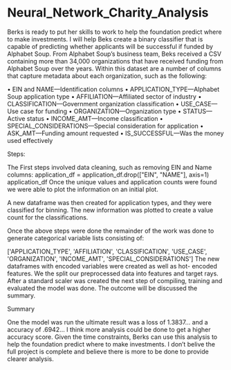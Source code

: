 # Neural_Network_Charity_Analysis

Berks is ready to put her skills to work to help the foundation predict where to make investments. I will help Beks create a binary classifier that is capable of predicting whether applicants will be successful if funded by Alphabet Soup.
From Alphabet Soup’s business team, Beks received a CSV containing more than 34,000 organizations that have received funding from Alphabet Soup over the years. Within this dataset are a number of columns that capture metadata about each organization, such as the following:

•	EIN and NAME—Identification columns
•	APPLICATION_TYPE—Alphabet Soup application type
•	AFFILIATION—Affiliated sector of industry
•	CLASSIFICATION—Government organization classification
•	USE_CASE—Use case for funding
•	ORGANIZATION—Organization type
•	STATUS—Active status
•	INCOME_AMT—Income classification
•	SPECIAL_CONSIDERATIONS—Special consideration for application
•	ASK_AMT—Funding amount requested
•	IS_SUCCESSFUL—Was the money used effectively

Steps:

The First steps involved data cleaning, such as removing EIN and Name columns: 
application_df = application_df.drop(["EIN", "NAME"], axis=1)
application_df
Once the unique values and application counts were found we were able to plot the information on an initial plot.  
 

A new dataframe was then created for application types, and they were classified for binning. The new information was plotted to create a value count for the classifications. 
 

Once the above steps were done the remainder of the work was done to generate categorical variable lists consisting of: 
	
['APPLICATION_TYPE', 'AFFILIATION', 'CLASSIFICATION', 'USE_CASE', 'ORGANIZATION', 'INCOME_AMT', 'SPECIAL_CONSIDERATIONS']
The new dataframes with encoded variables were created as well as hot- encoded features. We the split our preprocessed data into features and target rays. After a standard scaler was created the next step of compiling, training and evaluated the model was done. The outcome will be discussed the summary.

Summary

One the model was run the ultimate result was a loss of 1.3837… and a accuracy of .6942… I think more analysis could be done to get a higher accuracy score. Given the time constraints, Berks can use this analysis to help the foundation predict where to make investments. I don’t belive the full project is complete and believe there is more to be done to provide clearer analysis. 


